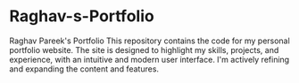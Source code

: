 # Raghav-s-Portfolio
Raghav Pareek's Portfolio This repository contains the code for my personal portfolio website. The site is designed to highlight my skills, projects, and experience, with an intuitive and modern user interface. I'm actively refining and expanding the content and features.  
